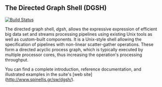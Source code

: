 ## The Directed Graph Shell (DGSH)

[![Build Status](https://travis-ci.org/dspinellis/dgsh.svg?branch=NG)](https://travis-ci.org/dspinellis/dgsh)

The directed graph shell, *dgsh*, allows the expressive expression of efficient big data set and streams processing pipelines using existing Unix tools as well as custom-built components. It is a Unix-style shell allowing the specification of pipelines with non-linear scatter-gather operations. These form a directed acyclic process graph, which is typically executed by multiple processor cores, thus increasing the operation's processing throughput.

You can find a complete introduction, reference documentation,
and illustrated examples in the suite's
[web site] (http://www.spinellis.gr/sw/dgsh/).
